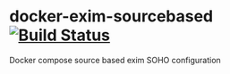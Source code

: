 docker-exim-sourcebased [![Build Status](https://travis-ci.org/ezh/docker-exim-sourcebased.png?branch=master)](https://travis-ci.org/ezh/docker-exim-sourcebased)
=======================

Docker compose source based exim SOHO configuration

